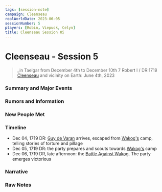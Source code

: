 ```yaml
---
tags: [session-note]
campaign: Cleenseau
realWorldDate: 2023-06-05
sessionNumber: 5
players: [Robin, Viepuck, Celyn]
title: Cleenseau Session 05
---
```

# Cleenseau - Session 5
>_in Taelgar from December 4th to December 10th
>7 Robert I / DR 1719
>[Cleenseau](<../../../gazetteer/greater-sembara/sembara/barony-of-aveil/cleenseau-region/cleenseau/cleenseau.md>) and vicinity
>on Earth: June 4th, 2023

### Summary and Major Events
### Rumors and Information
### New People Met
### Timeline
* Dec 04, 1719 DR: [Guy de Varan](<../../../people/maseauns/guy-de-varan.md>) arrives, escaped from [Wakog's](<../../../people/other-nonhumans/wakog.md>) camp, telling stories of torture and pillage
* Dec 05, 1719 DR: the party prepares and scouts towards [Wakog's](<../../../people/other-nonhumans/wakog.md>) camp
* Dec 06, 1719 DR, late afternoon: the [Battle Against Wakog](<../../../events/1700s/1719/12/battle-against-wakog.md>). The party emerges victorious
### Narrative

### Raw Notes

